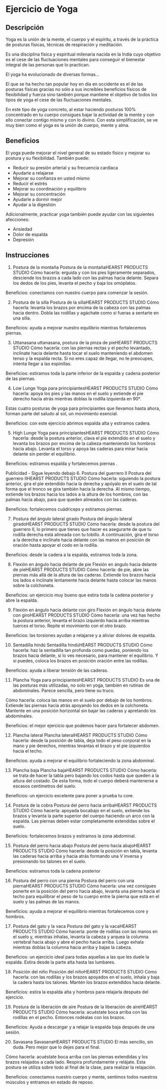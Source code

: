# Ejercicio de Yoga

## Descripción
Yoga es la unión de la mente, el cuerpo y el espíritu, a través de la práctica de posturas físicas, técnicas de respiración y meditación.

Es una disciplina física y espiritual milenaria nacida en la India cuyo objetivo es el cese de las fluctuaciones mentales para conseguir el bienestar integral de las personas que lo practican.

El yoga ha evolucionado de diversas formas…

El que se ha hecho tan popular hoy en día en occidente es el de las posturas físicas gracias no sólo a sus increíbles beneficios físicos de flexibilidad y fuerza sino también porque mantiene el objetivo de todos los tipos de yoga el cese de las fluctuaciones mentales.

En este tipo de yoga concreto, al estar haciendo posturas 100% concentrado en tu cuerpo consigues bajar la actividad de la mente y con ello conectar contigo mismo y con lo divino. Con esta simplificación, se ve muy bien como el yoga es la unión de cuerpo, mente y alma. 

## Beneficios
El yoga puede mejorar el nivel general de su estado físico y mejorar su postura y su flexibilidad. También puede:

- Reducir su presión arterial y su frecuencia cardíaca
- Ayudarle a relajarse
- Mejorar su confianza en usted mismo
- Reducir el estrés
- Mejorar su coordinación y equilibrio
- Mejorar su concentración
- Ayudarle a dormir mejor
- Ayudar a la digestión

Adicionalmente, practicar yoga también puede ayudar con las siguientes afecciones:
- Ansiedad
- Dolor de espalda
- Depresión

## Instrucciones
1. Postura de la montaña
Postura de la montañaHEARST PRODUCTS STUDIO
Cómo hacerla: erguida y con los pies ligeramente separados, desciende los brazos a cada lado con las palmas hacia delante. Separa los dedos de los pies, levanta el pecho y baja los omóplatos.

Beneficios: conectamos con nuestro cuerpo para comenzar la sesión.


2. Postura de la silla
Postura de la sillaHEARST PRODUCTS STUDIO
Cómo hacerla: levanta los brazos por encima de la cabeza con las palmas hacia dentro. Dobla las rodillas y agáchate como si fueras a sentarte en una silla.

Beneficios: ayuda a mejorar nuestro equilibrio mientras fortalecemos piernas.


3. Uttanasana
uttanasana, postura de la pinza de pieHEARST PRODUCTS STUDIO
Cómo hacerla: con las piernas rectas y el pecho levantado, inclínate hacia delante hasta tocar el suelo manteniendo el abdomen tenso y la espalda recta. Si no eres capaz de llegar, no te preocupes, intenta llegar a las espinillas.

Beneficios: estiramos toda la parte inferior de la espalda y cadena posterior de las piernas.

4. Low Lunge
Yoga para principiantesHEARST PRODUCTS STUDIO
Cómo hacerla: apoya los pies y las manos en el suelo y extiende el pie derecho hacia atrás mientras doblas la rodilla izquierda en 90°.

Estas cuatro posturas de yoga para principiantes que llevamos hasta ahora, forman parte del saludo al sol, un movimiento esencial.

Beneficios: con este ejercicio abrimos espalda alta y estiramos cadera.


5. High Lunge
Yoga para principiantesHEARST PRODUCTS STUDIO
Cómo hacerla: desde la postura anterior, clava el pie extendido en el suelo y levanta los brazos por encima de la cabeza manteniendo los hombros hacia abajo. Levanta el torso y apoya las caderas para mirar hacia delante sin perder el equilibrio.

Beneficios: estiramos espalda y fortalecemos piernas .

Publicidad - Sigue leyendo debajo
6. Postura del guerrero II
Postura del guerrero IIHEARST PRODUCTS STUDIO
Cómo hacerla: siguiendo la postura anterior, gira el pie extendido hacia la derecha y apóyalo en el suelo de tal forma que el tronco se gira también hacia la derecha. Al mismo tiempo, extiende los brazos hacia los lados a la altura de los hombros, con las palmas hacia abajo, para que queden alineados con las caderas.

Beneficios: fortalecemos cuádriceps y estiramos piernas.


7. Postura del ángulo lateral girado
Postura del ángulo lateral giradoHEARST PRODUCTS STUDIO
Cómo hacerla: desde la postura del guerrero II, lo primero que tienes que hacer es asegurarte de que tu rodilla derecha está alineada con tu tobillo. A continuación, gira el torso a la derecha e inclínate hacia delante con las manos en posición de oración hasta apoyar el codo en la rodilla.

Beneficios: desde la cadera a la espalda, estiramos toda la zona.

8. Flexión en ángulo hacia delante de pie
Flexión en ángulo hacia delante de pieHEARST PRODUCTS STUDIO
Cómo hacerla: de pie, abre las piernas más allá de la altura de las caderas. Extiende los brazos hacia los lados e inclínate lentamente hacia delante hasta colocar las manos sobre la colchoneta.

Beneficios: un ejercicio muy bueno que estira toda la cadena posterior y abre la espalda.

9. Flexión en ángulo hacia delante con giro
Flexión en ángulo hacia delante con giroHEARST PRODUCTS STUDIO
Cómo hacerla: una vez has hecho la postura anterior, levanta el brazo izquierdo hacia arriba mientras tuerces el torso. Repite el movimiento con el otro brazo.

Beneficios: las torsiones ayudan a relajarse y a aliviar dolores de espalda.

10. Sentadilla hindú
Sentadilla hindúHEARST PRODUCTS STUDIO
Cómo hacerla: haz la sentadilla tan profunda como puedas, poniendo los brazos hacia delante, si lo ves necesario, para mantener el equilibrio. Y si puedes, coloca los brazos en posición oración entre las rodillas.

Beneficios: ayuda a liberar tensión de las caderas.

11. Plancha
Yoga para principiantesHEARST PRODUCTS STUDIO
Es una de las posturas más utilizadas, no solo en yoga, también en rutinas de abdominales. Parece sencilla, pero tiene su truco.

Cómo hacerla: coloca las manos en el suelo por debajo de los hombros. Extiende las piernas hacia atrás apoyando los dedos en la colchoneta. Mantente en una posición horizontal sin bajar las caderas y apretando los abdominales.

Beneficios: el mejor ejercicio que podemos hacer para fortalecer abdomen.

12. Plancha lateral
Plancha lateralHEARST PRODUCTS STUDIO
Cómo hacerla: desde la posición de tabla, deja todo el peso corporal en la mano y pie derechos, mientras levantas el brazo y el pie izquierdos hacia el techo.

Beneficios: ayuda a mejorar el equilibrio fortaleciendo la zona abdominal.

13. Plancha baja
Plancha bajaHEARST PRODUCTS STUDIO
Cómo hacerla: se trata de hacer la tabla pero bajando los codos hasta que queden a la altura del costado. De esta forma, todo el cuerpo deberá mantenerse a escasos centímetros del suelo.

Beneficios: un ejercicio excelente para poner a prueba tu core.

14. Postura de la cobra
Postura del perro hacia arribaHEARST PRODUCTS STUDIO
Cómo hacerla: apoyada bocabajo en el suelo, extiende los brazos y levanta la parte superior del cuerpo haciendo un arco con la espalda. Las piernas deben estar completamente extendidas sobre el suelo.

Beneficios: fortalecemos brazos y estiramos la zona abdominal.

15. Postura del perro hacia abajo
Postura del perro hacia abajoHEARST PRODUCTS STUDIO
Cómo hacerla: desde la posición en tabla, levanta las caderas hacia arriba y hacia atrás formando una V inversa y presionando los talones en el suelo.

Beneficios: estiramos toda la cadena posterior

16. Postura del perro con una pierna
Postura del perro con una piernaHEARST PRODUCTS STUDIO
Cómo hacerla: una vez consigues ponerte en la posición del perro hacia abajo, levanta una pierna hacia el techo para equilibrar el peso de tu cuerpo entre la pierna que está en el suelo y las palmas de las manos.

Beneficios: ayuda a mejorar el equilibrio mientras fortalecemos core y hombros.

17. Postura del gato y la vaca
Postura del gato y la vacaHEARST PRODUCTS STUDIO
Cómo hacerla: ponte de rodillas con las manos en el suelo y, mientras inhalas, levanta la cabeza y arquea la columna vertebral hacia abajo y abre el pecho hacia arriba. Luego exhala mientras doblas la columna hacia arriba y bajas la cabeza.

Beneficios: un ejercicio ideal para todas aquellas a las que les duele la espalda. Estira desde la parte alta hasta las lumbares.

18. Posición del niño
Posición del niñoHEARST PRODUCTS STUDIO
Cómo hacerla: con las rodillas y los brazos apoyados en el suelo, inhala y baja la cadera hasta los talones. Mantén los brazos extendidos hacia delante.

Beneficios: estira la espalda alta y hombros para relajarla después del ejercicio.

19. Postura de la liberación de aire
Postura de la liberación de aireHEARST PRODUCTS STUDIO
Cómo hacerla: acuéstate boca arriba con las rodillas en el pecho. Entonces rodéalas con los brazos.

Beneficios: Ayuda a descargar y a relajar la espalda baja después de una sesión.

20. Savasana
SavasanaHEARST PRODUCTS STUDIO
El más sencillo, sin duda. Pero mejor que lo dejes para el final.

Cómo hacerla: acuéstate boca arriba con las piernas extendidas y los brazos relajados a cada lado. Respira profundamente y relájate. Esta postura se utiliza sobre todo al final de la clase, para realizar la relajación.

Beneficios: conectamos nuestro cuerpo y mente, sentimos todos nuestros músculos y entramos en estado de reposo.